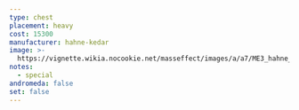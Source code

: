 ```yaml
---
type: chest
placement: heavy
cost: 15300
manufacturer: hahne-kedar
image: >-
  https://vignette.wikia.nocookie.net/masseffect/images/a/a7/ME3_hahne_kedar_chest.png/revision/latest/scale-to-width-down/100?cb=20120310234740
notes:
  - special
andromeda: false
set: false
---
```

